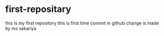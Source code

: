 # first-repositary
this is my first repository
this is first time commit in github
change is made by ms sakariya
